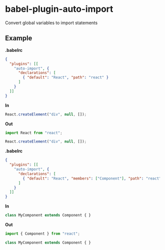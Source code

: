 # babel-plugin-auto-import


Convert global variables to import statements


## Example

**.babelrc**

```json
{
  "plugins": [[
    "auto-import", {
      "declarations": [
        { "default": "React", "path": "react" }
      ]
    }
  ]]
}
```

**In**

```javascript
React.createElement("div", null, []);
```

**Out**

```javascript
import React from "react";

React.createElement("div", null, []);
```

**.babelrc**

```json
{
  "plugins": [[
    "auto-import", {
      "declarations": [
        { "default": "React", "members": ["Component"], "path": "react" }
      ]
    }
  ]]
}
```

**In**

```javascript
class MyComponent extends Component { }
```

**Out**

```javascript
import { Component } from "react";

class MyComponent extends Component { }
```